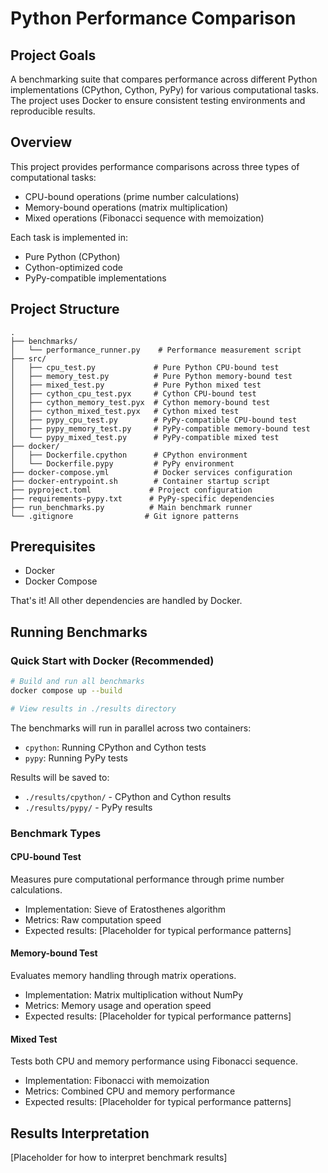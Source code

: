 # Python Performance Comparison

## Project Goals
A benchmarking suite that compares performance across different Python implementations (CPython, Cython, PyPy) for various computational tasks. The project uses Docker to ensure consistent testing environments and reproducible results.

## Overview
This project provides performance comparisons across three types of computational tasks:
- CPU-bound operations (prime number calculations)
- Memory-bound operations (matrix multiplication)
- Mixed operations (Fibonacci sequence with memoization)

Each task is implemented in:
- Pure Python (CPython)
- Cython-optimized code
- PyPy-compatible implementations

## Project Structure
```
.
├── benchmarks/
│   └── performance_runner.py    # Performance measurement script
├── src/
│   ├── cpu_test.py             # Pure Python CPU-bound test
│   ├── memory_test.py          # Pure Python memory-bound test
│   ├── mixed_test.py           # Pure Python mixed test
│   ├── cython_cpu_test.pyx     # Cython CPU-bound test
│   ├── cython_memory_test.pyx  # Cython memory-bound test
│   ├── cython_mixed_test.pyx   # Cython mixed test
│   ├── pypy_cpu_test.py        # PyPy-compatible CPU-bound test
│   ├── pypy_memory_test.py     # PyPy-compatible memory-bound test
│   └── pypy_mixed_test.py      # PyPy-compatible mixed test
├── docker/
│   ├── Dockerfile.cpython      # CPython environment
│   └── Dockerfile.pypy         # PyPy environment
├── docker-compose.yml          # Docker services configuration
├── docker-entrypoint.sh        # Container startup script
├── pyproject.toml             # Project configuration
├── requirements-pypy.txt      # PyPy-specific dependencies
├── run_benchmarks.py          # Main benchmark runner
└── .gitignore                # Git ignore patterns
```

## Prerequisites
- Docker
- Docker Compose

That's it! All other dependencies are handled by Docker.

## Running Benchmarks

### Quick Start with Docker (Recommended)
```bash
# Build and run all benchmarks
docker compose up --build

# View results in ./results directory
```

The benchmarks will run in parallel across two containers:
- `cpython`: Running CPython and Cython tests
- `pypy`: Running PyPy tests

Results will be saved to:
- `./results/cpython/` - CPython and Cython results
- `./results/pypy/` - PyPy results

### Benchmark Types

#### CPU-bound Test
Measures pure computational performance through prime number calculations.
- Implementation: Sieve of Eratosthenes algorithm
- Metrics: Raw computation speed
- Expected results: [Placeholder for typical performance patterns]

#### Memory-bound Test
Evaluates memory handling through matrix operations.
- Implementation: Matrix multiplication without NumPy
- Metrics: Memory usage and operation speed
- Expected results: [Placeholder for typical performance patterns]

#### Mixed Test
Tests both CPU and memory performance using Fibonacci sequence.
- Implementation: Fibonacci with memoization
- Metrics: Combined CPU and memory performance
- Expected results: [Placeholder for typical performance patterns]

## Results Interpretation
[Placeholder for how to interpret benchmark results]
